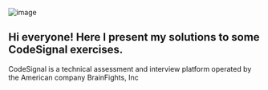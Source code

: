 ![image](https://github.com/guiuba/CodeSignal-Challenges/assets/69851038/72207fa1-7398-4232-a227-85402cea77c7)

## Hi everyone! Here I present my solutions to some CodeSignal exercises.


CodeSignal is a technical assessment and interview platform operated by the American company BrainFights, Inc



